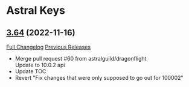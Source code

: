 # Astral Keys

## [3.64](https://github.com/astralguild/AstralKeys/tree/3.64) (2022-11-16)
[Full Changelog](https://github.com/astralguild/AstralKeys/compare/3.63...3.64) [Previous Releases](https://github.com/astralguild/AstralKeys/releases)

- Merge pull request #60 from astralguild/dragonflight  
    Update to 10.0.2 api  
- Update TOC  
- Revert "Fix changes that were only supposed to go out for 100002"  
